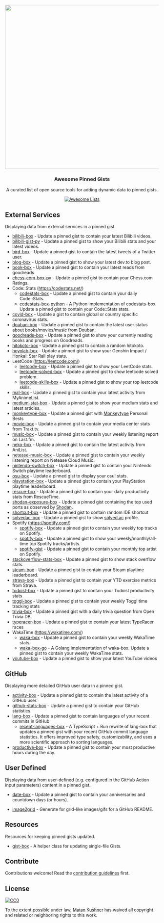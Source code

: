 <div class="github-widget" data-repo="matchai/awesome-pinned-gists"></div>
<p align="center">
  <img src="https://user-images.githubusercontent.com/4658208/57482610-14f64480-7273-11e9-862e-80d9fe332311.png" width="535">
  <h3 align="center">Awesome Pinned Gists</h3>
  <p align="center">A curated list of open source tools for adding dynamic data to pinned gists.<p>
  <p align="center">
    <a href="https://awesome.re"><img src="https://awesome.re/badge.svg" alt="Awesome Lists"></a>
  </p>
</p>



## External Services

Displaying data from external services in a pinned gist.

- [bilibili-box](https://github.com/KeJunMao/bilibili-box) - Update a pinned gist to contain your latest Bilibili videos.
- [bilibili-gist-py](https://github.com/luyanci/bilibili-gist-py) - Update a pinned gist to show your Bilibili stats and your latest videos.
- [bird-box](https://github.com/matchai/bird-box) - Update a pinned gist to contain the latest tweets of a Twitter user.
- [blog-box](https://github.com/Aveek-Saha/blog-box) - Update a pinned gist to show your latest dev.to blog post.
- [book-box](https://github.com/amorriscode/book-box) - Update a pinned gist to contain your latest reads from goodreads
- [chess-com-box-py](https://github.com/sciencepal/chess-com-box-py) - Update a pinned gist to contain your Chess.com Ratings.
- Code::Stats (https://codestats.net/)
    - [codestats-box](https://github.com/Ancientwood/codestats-box) - Update a pinned gist to contain your daily Code::Stats.
    - [codestats-box-python](https://github.com/aksh1618/codestats-box-python) - A Python implementation of codestats-box. Update a pinned gist to contain your Code::Stats stats.
- [covid-box](https://github.com/puf17640/covid-box) - Update a gist to contain global or country specific coronavirus stats.
- [douban-box](https://github.com/CodeDaraW/douban-box) - Update a pinned gist to contain the latest user status about books/movies/music from Douban.
- [goodreads-box](https://github.com/mdluo/goodreads-box) - Update a pinned gist to show your currently reading books and progress on Goodreads.
- [hitokoto-box](https://github.com/greenhandatsjtu/hitokoto-box) - Update a pinned gist to contain a random hitokoto.
- [hoyolab-box](https://github.com/yangchang-n/HoYoLab-box) - Update a pinned gist to show your Genshin Impact / Honkai: Star Rail play stats.
- LeetCode (https://leetcode.com/)
    - [leetcode-box](https://github.com/puiiyuen/leetcode-box) - Update a pinned gist to show your LeetCode stats.
    - [leetcode-solved-box](https://github.com/Pudding124/leetcode-solved-box) - Update a pinned gist to show leetcode solved problem.
    - [leetcode-skills-box](https://github.com/tbeachill/leetcode-skills-box) - Update a pinned gist to show your top leetcode skills.
- [mal-box](https://github.com/jckli/mal-box) - Update a pinned gist to contain your latest activity from MyAnimeList.
- [medium-stat-box](https://github.com/kylemocode/medium-stat-box) - Update a pinned gist to show your medium stats and latest articles.
- [monkeytype-box](https://github.com/artemnovichkov/monkeytype-box) - Update a pinned gist with [Monkeytype](https://monkeytype.com) Personal Bests
- [movie-box](https://github.com/LuisAlejandro/movie-box) - Update a pinned gist to contain your media center stats from Trakt.tv.
- [music-box](https://github.com/jacc/music-box) - Update a pinned gist to contain your weekly listening report on Last.fm.
- [neko-box](https://github.com/RangerDigital/neko-box) - Update a pinned gist to contain the latest activity from AniList.
- [netease-music-box](https://github.com/Leecason/netease-music-box) - Update a pinned gist to contain your weekly listening report on Netease Cloud Music.
- [nintendo-switch-box](https://github.com/Swilder-M/nintendo-switch-box) - Update a pinned gist to contain your Nintendo Switch playtime leaderboard.
- [osu-box](https://github.com/AiverAiva/osu-box) - Update a pinned gist to display your osu! stats.
- [playstation-box](https://github.com/Swilder-M/playstation-box) - Update a pinned gist to contain your PlayStation playtime leaderboard.
- [rescue-box](https://github.com/joshghent/rescue-box) - Update a pinned gist to contain your daily productivity stats from RescueTime.
- [shodan-exposure-box](https://github.com/ChrisCarini/shodan-exposure-box) - Update a pinned gist containing the top used ports as observed by [Shodan](https://www.shodan.io/).
- [shortcut-box](https://github.com/artemnovichkov/shortcut-box) - Update a pinned gist to contain random IDE shortcut
- [solvedac-box](https://github.com/abiriadev/solvedac-box) - Update a pinned gist to show [solved.ac](https://solved.ac) profile.
- Spotify (https://spotify.com/)
    - [spotify-box](https://github.com/izayl/spotify-box) - Update a pinned gist to contain your weekly top tracks on Spotify.
    - [spotify-box](https://github.com/Aveek-Saha/spotify-box) - Update a pinned gist to show your weekly/monthly/all-time top Spotify tracks/artists.
    - [spotify-gist](https://github.com/mporracindie/spotify-gist) - Update a pinned gist to contain your monthly top artist on Spotify.
- [stackoverflow-stats-box](https://github.com/Pudding124/stackoverflow-stats-box) - Update a pinned gist to show stack overflow stats.
- [steam-box](https://github.com/YouEclipse/steam-box) - Update a pinned gist to contain your Steam playtime leaderboard.
- [strava-box](https://github.com/JohnPhamous/strava-box) - Update a pinned gist to contain your YTD exercise metrics from Strava.
- [todoist-box](https://github.com/joshghent/todoist-box) - Update a pinned gist to contain your Todoist productivity stats
- [toggl-box](https://github.com/tobimori/toggl-box) - Update a pinned gist to contain your weekly Toggl time tracking stats
- [trivia-box](https://github.com/ChrisCarini/trivia-box) - Update a pinned gist with a daily trivia question from Open Trivia DB.
- [typeracer-box](https://github.com/tobimori/typeracer-box) - Update a pinned gist to contain your latest TypeRacer races
- WakaTime (https://wakatime.com/)
    - [waka-box](https://github.com/matchai/waka-box) - Update a pinned gist to contain your weekly WakaTime stats.
    - [waka-box-go](https://github.com/YouEclipse/waka-box-go) - A Golang implementation of waka-box. Update a pinned gist to contain your weekly WakaTime stats.
- [youtube-box](https://github.com/SinaKhalili/youtube-box) - Update a pinned gist to show your latest YouTube videos

## GitHub

Displaying more detailed GitHub user data in a pinned gist.

- [activity-box](https://github.com/JasonEtco/activity-box) - Update a pinned gist to contain the latest activity of a GitHub user.
- [github-stats-box](https://github.com/bokub/github-stats-box) - Update a pinned gist to contain your GitHub statistics.
- [lang-box](https://github.com/inokawa/lang-box) - Update a pinned gist to contain languages of your recent commits in GitHub
  - [recent-languages-box](https://github.com/liby/recent-languages-box) - A TypeScript + Bun rewrite of lang-box that updates a pinned gist with your recent GitHub commit language statistics. It offers improved type safety, customizability, and uses a more scientific approach to sorting languages.
- [productive-box](https://github.com/maxam2017/productive-box) - Update a pinned gist to contain your most productive hours during the day.

## User Defined

Displaying data from user-defined (e.g. configured in the GitHub Action input parameters) content in a pinned gist.

- [date-box](https://github.com/kf-liu/date-box) - Update a pinned gist to contain your anniversaries and countdown days (or hours).

- [image2grid](https://github.com/kiwamizamurai/image2grid) - Generate for grid-like images/gifs for a GitHub README.


## Resources

Resources for keeping pinned gists updated.

- [gist-box](https://github.com/JasonEtco/gist-box) - A helper class for updating single-file Gists.

## Contribute

Contributions welcome! Read the [contribution guidelines](https://github.com/matchai/awesome-pinned-gists/blob/master/contributing.md) first.

## License

[![CC0](https://mirrors.creativecommons.org/presskit/buttons/88x31/svg/cc-zero.svg)](https://creativecommons.org/publicdomain/zero/1.0)

To the extent possible under law, [Matan Kushner](https://github.com/matchai) has waived all copyright and
related or neighboring rights to this work.